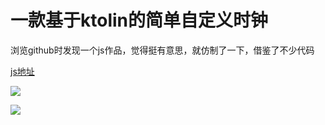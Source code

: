 # 一款基于ktolin的简单自定义时钟
浏览github时发现一个js作品，觉得挺有意思，就仿制了一下，借鉴了不少代码

[js地址](https://github.com/BlueSimle/canvas_clock "js地址")

![](https://github.com/TyrionWang/DemoForClock/image/landscape.png)

![](https://github.com/TyrionWang/DemoForClock/image/portrait.png)
